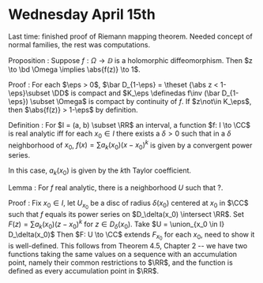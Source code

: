 # Wednesday April 15th

Last time: finished proof of Riemann mapping theorem.
Needed concept of normal families, the rest was computations.


Proposition
:   Suppose $f: \Omega \to \DD$ is a holomorphic diffeomorphism.
    Then $z \to \bd \Omega \implies \abs{f(z)} \to 1$.

Proof
:   For each $\eps > 0$, $\bar D_{1-\eps} = \theset {\abs z < 1- \eps}\subset \DD$ is compact and $K_\eps \definedas f\inv (\bar D_{1-\eps}) \subset \Omega$ is compact by continuity of $f$.
    If $z\not\in K_\eps$, then $\abs{f(z)} > 1-\eps$ by definition.

Definition
: For $I = (a, b) \subset \RR$ an interval, a function $f: I \to \CC$ is real analytic iff for each $x_0 \in I$ there exists a $\delta > 0$ such that in a $\delta$ neighborhood of $x_0$, $f(x) = \sum a_k(x_0) (x-x_0)^k$ is given by a convergent power series.

In this case, $a_k(x_0)$ is given by the $k$th Taylor coefficient.

Lemma
: For $f$ real analytic, there is a neighborhood $U$ such that ?.

Proof
:   Fix $x_0 \in I$, let $U_{x_0}$ be a disc of radius $\delta(x_0)$ centered at $x_0$ in $\CC$ such that $f$ equals its power series on $D_\delta(x_0) \intersect \RR$.
    Set $F(z) = \sum a_k(x_0) (z - x_0)^k$ for $z \in D_\delta(x_0)$.
    Take $U = \union_{x_0 \in I} D_\delta(x_0)$
    Then $F: U \to \CC$ extends $F_{x_0}$ for each $x_0$, need to show it is well-defined.
    This follows from Theorem 4.5, Chapter 2 -- we have two functions taking the same values on a sequence with an accumulation point, namely their common restrictions to $\RR$, and the function is defined as every accumulation point in $\RR$.
